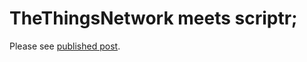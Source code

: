 # TheThingsNetwork meets scriptr;

Please see [published post](https://blog.scriptr.io/thethingsnetwork-meets-scriptr/).

